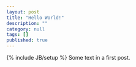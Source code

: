 ```yaml
---
layout: post
title: "Hello World!"
description: ""
category: null
tags: []
published: true
---
```


{% include JB/setup %}
Some text in  a first post.